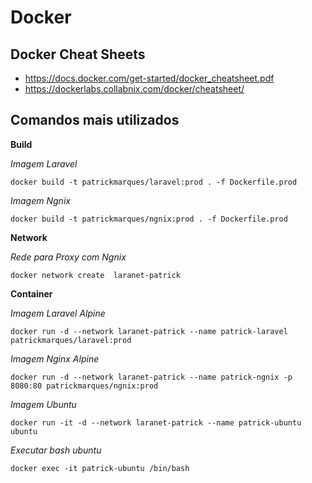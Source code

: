 # Docker

## Docker Cheat Sheets

- https://docs.docker.com/get-started/docker_cheatsheet.pdf
- https://dockerlabs.collabnix.com/docker/cheatsheet/

## Comandos mais utilizados

**Build**

*Imagem Laravel*

```docker build -t patrickmarques/laravel:prod . -f Dockerfile.prod```

*Imagem Ngnix*

```docker build -t patrickmarques/ngnix:prod . -f Dockerfile.prod```

**Network**

*Rede para Proxy com Ngnix*

```docker network create  laranet-patrick```

**Container**

*Imagem Laravel Alpine*

```docker run -d --network laranet-patrick --name patrick-laravel patrickmarques/laravel:prod```

*Imagem Nginx Alpine*

```docker run -d --network laranet-patrick --name patrick-ngnix -p 8080:80 patrickmarques/ngnix:prod```

*Imagem Ubuntu*

```docker run -it -d --network laranet-patrick --name patrick-ubuntu ubuntu```

*Executar bash ubuntu*

```docker exec -it patrick-ubuntu /bin/bash```
